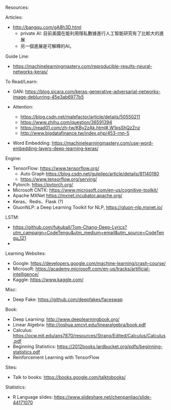 Resources:

Articles:
* http://bangqu.com/gA8h3D.html
  * private AI: 目前美國在能利用隱私數據進行人工智能研究有了比較大的進展
  * 另一個進展是可解釋的AI。

Guide Line:
* https://machinelearningmastery.com/reproducible-results-neural-networks-keras/

To Read/Learn:
* GAN: https://blog.sicara.com/keras-generative-adversarial-networks-image-deblurring-45e3ab6977b5
* Attention:
  * https://blog.csdn.net/malefactor/article/details/50550211
  * https://www.zhihu.com/question/36591394
  * https://read01.com/zh-tw/KBy2zAk.html#.W1psShQzZnz
  * http://www.bigdatafinance.tw/index.php/453-rnn-5

* Word Embedding: https://machinelearningmastery.com/use-word-embedding-layers-deep-learning-keras/

Engine:
* TensorFlow: https://www.tensorflow.org/
  * Auto Graph https://blog.csdn.net/guleileo/article/details/81140180
  * https://www.tensorflow.org/serving/
* Pytorch: https://pytorch.org/
* Microsoft CNTK: https://www.microsoft.com/en-us/cognitive-toolkit/
* Apache MXNet https://mxnet.incubator.apache.org/
* Keras、Redis、Flask (?)
* GluonNLP: a Deep Learning Toolkit for NLP, https://gluon-nlp.mxnet.io/


LSTM:
 * https://github.com/fukuball/Tom-Chang-Deep-Lyrics?utm_campaign=CodeTengu&utm_medium=email&utm_source=CodeTengu_121
 * 

Learning Websites:
 * Google: https://developers.google.com/machine-learning/crash-course/
 * Microsoft: https://academy.microsoft.com/en-us/tracks/artificial-intelligence/
 * Kaggle: https://www.kaggle.com/

Misc:
 * Deep Fake: https://github.com/deepfakes/faceswap

Book:
 * Deep Learning: http://www.deeplearningbook.org/
 * Linear Algebra: http://joshua.smcvt.edu/linearalgebra/book.pdf
 * Calculus: https://ocw.mit.edu/ans7870/resources/Strang/Edited/Calculus/Calculus.pdf
 * Beginning Statistics: https://2012books.lardbucket.org/pdfs/beginning-statistics.pdf
 * Reinforcement Learning with TensorFlow


Sites:
 * Talk to books: https://books.google.com/talktobooks/

Statistics:
 * R Language slides: https://www.slideshare.net/chenpanliao/slide-44171070